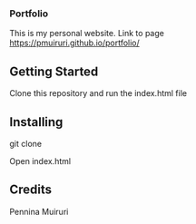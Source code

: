### Portfolio

This is my personal website. Link to page https://pmuiruri.github.io/portfolio/

## Getting Started

Clone this repository and run the index.html file

## Installing

git clone

Open index.html

## Credits

Pennina Muiruri
